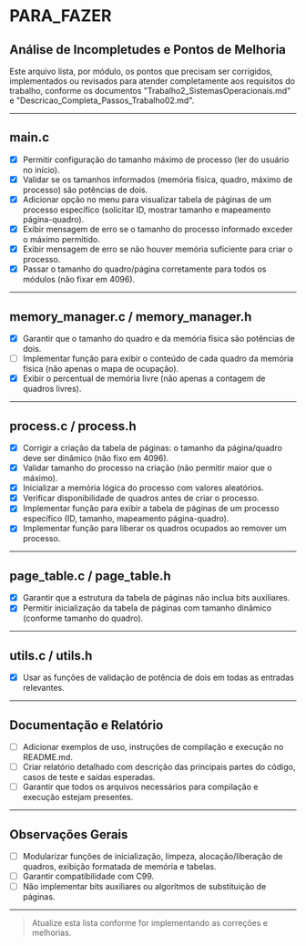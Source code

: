 # PARA_FAZER

## Análise de Incompletudes e Pontos de Melhoria

Este arquivo lista, por módulo, os pontos que precisam ser corrigidos, implementados ou revisados para atender completamente aos requisitos do trabalho, conforme os documentos "Trabalho2_SistemasOperacionais.md" e "Descricao_Completa_Passos_Trabalho02.md".

---

## main.c
- [x] Permitir configuração do tamanho máximo de processo (ler do usuário no início).
- [x] Validar se os tamanhos informados (memória física, quadro, máximo de processo) são potências de dois.
- [x] Adicionar opção no menu para visualizar tabela de páginas de um processo específico (solicitar ID, mostrar tamanho e mapeamento página-quadro).
- [x] Exibir mensagem de erro se o tamanho do processo informado exceder o máximo permitido.
- [x] Exibir mensagem de erro se não houver memória suficiente para criar o processo.
- [x] Passar o tamanho do quadro/página corretamente para todos os módulos (não fixar em 4096).

---

## memory_manager.c / memory_manager.h
- [x] Garantir que o tamanho do quadro e da memória física são potências de dois.
- [ ] Implementar função para exibir o conteúdo de cada quadro da memória física (não apenas o mapa de ocupação).
- [x] Exibir o percentual de memória livre (não apenas a contagem de quadros livres).

---

## process.c / process.h
- [x] Corrigir a criação da tabela de páginas: o tamanho da página/quadro deve ser dinâmico (não fixo em 4096).
- [x] Validar tamanho do processo na criação (não permitir maior que o máximo).
- [x] Inicializar a memória lógica do processo com valores aleatórios.
- [x] Verificar disponibilidade de quadros antes de criar o processo.
- [x] Implementar função para exibir a tabela de páginas de um processo específico (ID, tamanho, mapeamento página-quadro).
- [x] Implementar função para liberar os quadros ocupados ao remover um processo.

---

## page_table.c / page_table.h
- [x] Garantir que a estrutura da tabela de páginas não inclua bits auxiliares.
- [x] Permitir inicialização da tabela de páginas com tamanho dinâmico (conforme tamanho do quadro).

---

## utils.c / utils.h
- [x] Usar as funções de validação de potência de dois em todas as entradas relevantes.

---

## Documentação e Relatório
- [ ] Adicionar exemplos de uso, instruções de compilação e execução no README.md.
- [ ] Criar relatório detalhado com descrição das principais partes do código, casos de teste e saídas esperadas.
- [ ] Garantir que todos os arquivos necessários para compilação e execução estejam presentes.

---

## Observações Gerais
- [ ] Modularizar funções de inicialização, limpeza, alocação/liberação de quadros, exibição formatada de memória e tabelas.
- [ ] Garantir compatibilidade com C99.
- [ ] Não implementar bits auxiliares ou algoritmos de substituição de páginas.

---

> Atualize esta lista conforme for implementando as correções e melhorias.
